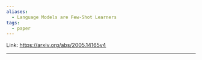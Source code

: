 ```yaml
---
aliases:
  - Language Models are Few-Shot Learners
tags:
  - paper
---
```

Link: https://arxiv.org/abs/2005.14165v4

----





